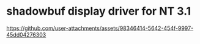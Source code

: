 # shadowbuf display driver for NT 3.1

https://github.com/user-attachments/assets/98346414-5642-454f-9997-45dd04276303
